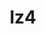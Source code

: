 ---
title: "lz4"
layout: cache
categories: [package, v0.18.1]
meta: {"versions": ["1.9.3"], "compilers": ["gcc@=7.3.1", "gcc@=7.5.0"], "oss": ["amzn2", "ubuntu18.04"], "platforms": ["linux"], "targets": ["aarch64", "graviton2", "x86_64", "x86_64_v3", "x86_64_v4"], "stacks": ["aws-ahug", "aws-ahug-aarch64", "aws-isc", "aws-isc-aarch64", "build_systems", "data-vis-sdk", "e4s", "radiuss", "root", "tutorial"], "num_specs": 5, "num_specs_by_stack": {"tutorial": 1, "radiuss": 1, "data-vis-sdk": 1, "build_systems": 1, "root": 5, "e4s": 1, "aws-ahug": 2, "aws-isc": 2, "aws-isc-aarch64": 2, "aws-ahug-aarch64": 2}}
spec_details: [{"hash": "fneymg5vs7rv4f7vnkmatafmlkmtkpjo", "compiler": "gcc@=7.5.0", "versions": ["1.9.3"], "os": "ubuntu18.04", "platform": "linux", "target": "x86_64", "variants": ["libs=shared,static"], "stacks": ["tutorial", "radiuss", "data-vis-sdk", "build_systems", "root", "e4s"], "size": "-", "tarball": "https://binaries.spack.io/releases/v0.18.1/build_cache/linux-ubuntu18.04-x86_64/gcc-7.5.0/lz4-1.9.3/linux-ubuntu18.04-x86_64-gcc-7.5.0-lz4-1.9.3-fneymg5vs7rv4f7vnkmatafmlkmtkpjo.spack"}, {"hash": "4buo3quthamsdaoruaju4hyk7dqkw53n", "compiler": "gcc@=7.3.1", "versions": ["1.9.3"], "os": "amzn2", "platform": "linux", "target": "x86_64_v3", "variants": ["libs=shared,static"], "stacks": ["aws-ahug", "aws-isc", "root"], "size": "-", "tarball": "https://binaries.spack.io/releases/v0.18.1/build_cache/linux-amzn2-x86_64_v3/gcc-7.3.1/lz4-1.9.3/linux-amzn2-x86_64_v3-gcc-7.3.1-lz4-1.9.3-4buo3quthamsdaoruaju4hyk7dqkw53n.spack"}, {"hash": "3i7iore765c4vkn7apwhq6xvwp56vrni", "compiler": "gcc@=7.3.1", "versions": ["1.9.3"], "os": "amzn2", "platform": "linux", "target": "aarch64", "variants": ["libs=shared,static"], "stacks": ["aws-isc-aarch64", "aws-ahug-aarch64", "root"], "size": "-", "tarball": "https://binaries.spack.io/releases/v0.18.1/build_cache/linux-amzn2-aarch64/gcc-7.3.1/lz4-1.9.3/linux-amzn2-aarch64-gcc-7.3.1-lz4-1.9.3-3i7iore765c4vkn7apwhq6xvwp56vrni.spack"}, {"hash": "tbqjknfcwa5iju6slingno2dtxbqyfnp", "compiler": "gcc@=7.3.1", "versions": ["1.9.3"], "os": "amzn2", "platform": "linux", "target": "x86_64_v4", "variants": ["libs=shared,static"], "stacks": ["aws-ahug", "aws-isc", "root"], "size": "-", "tarball": "https://binaries.spack.io/releases/v0.18.1/build_cache/linux-amzn2-x86_64_v4/gcc-7.3.1/lz4-1.9.3/linux-amzn2-x86_64_v4-gcc-7.3.1-lz4-1.9.3-tbqjknfcwa5iju6slingno2dtxbqyfnp.spack"}, {"hash": "7kd5ulqie4fzit4urwefibozk7h3cujg", "compiler": "gcc@=7.3.1", "versions": ["1.9.3"], "os": "amzn2", "platform": "linux", "target": "graviton2", "variants": ["libs=shared,static"], "stacks": ["aws-isc-aarch64", "aws-ahug-aarch64", "root"], "size": "-", "tarball": "https://binaries.spack.io/releases/v0.18.1/build_cache/linux-amzn2-graviton2/gcc-7.3.1/lz4-1.9.3/linux-amzn2-graviton2-gcc-7.3.1-lz4-1.9.3-7kd5ulqie4fzit4urwefibozk7h3cujg.spack"}]
---